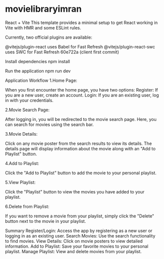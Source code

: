 # movielibraryimran

React + Vite
This template provides a minimal setup to get React working in Vite with HMR and some ESLint rules.

Currently, two official plugins are available:

@vitejs/plugin-react uses Babel for Fast Refresh
@vitejs/plugin-react-swc uses SWC for Fast Refresh
60e722a (client first commit)

Install dependencies npm install

Run the application npm run dev

Application Workflow 1.Home Page:

When you first encounter the home page, you have two options: Register: If you are a new user, create an account. Login: If you are an existing user, log in with your credentials.

2.Movie Search Page:

After logging in, you will be redirected to the movie search page. Here, you can search for movies using the search bar.

3.Movie Details:

Click on any movie poster from the search results to view its details. The details page will display information about the movie along with an "Add to Playlist" button.

4.Add to Playlist:

Click the "Add to Playlist" button to add the movie to your personal playlist.

5.View Playlist:

Click the "Playlist" button to view the movies you have added to your playlist.

6.Delete from Playlist:

If you want to remove a movie from your playlist, simply click the "Delete" button next to the movie in your playlist.

Summary Register/Login: Access the app by registering as a new user or logging in as an existing user. Search Movies: Use the search functionality to find movies. View Details: Click on movie posters to view detailed information. Add to Playlist: Save your favorite movies to your personal playlist. Manage Playlist: View and delete movies from your playlist.

